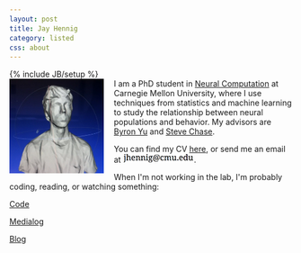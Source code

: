 ```yaml
---
layout: post
title: Jay Hennig
category: listed
css: about
---
```

{% include JB/setup %}
<br>
<img src="assets/images/self.png" style="width: 12em; float: left; margin-right: 18px; "/>
I am a PhD student in [Neural Computation](http://www.cnbc.cmu.edu/pnc) at Carnegie Mellon University, where I use techniques from statistics and machine learning to study the relationship between neural populations and behavior. My advisors are [Byron Yu](https://users.ece.cmu.edu/~byronyu/) and [Steve Chase](http://www.cnbc.cmu.edu/~schase/index.php).

You can find my CV [here](/assets/pdf/JayHennig-CV.pdf), or send me an email at <img src="/assets/images/email.png" style="width: 25%;"/>.

When I'm not working in the lab, I'm probably coding, reading, or watching something:

<div id="contact-buttons">
<a href="https://github.com/{{ site.author.github }}" class="button green">Code</a>

<a href="/medialog" class="button green">Medialog</a>

<a href="/blog" class="button green">Blog</a>

</div>
